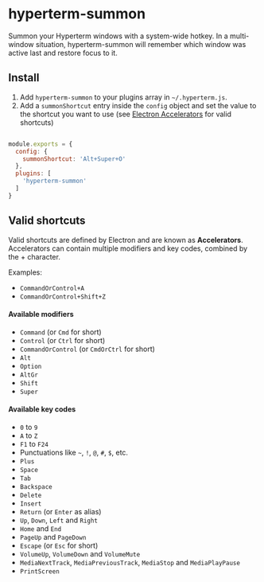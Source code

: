 # hyperterm-summon

Summon your Hyperterm windows with a system-wide hotkey. In a multi-window situation, hyperterm-summon will remember which window was active last and restore focus to it.

## Install

1. Add `hyperterm-summon` to your plugins array in `~/.hyperterm.js`.
2. Add a `summonShortcut` entry inside the `config` object and set the value to the shortcut you want to use (see [Electron Accelerators](https://github.com/electron/electron/blob/master/docs/api/accelerator.md) for valid shortcuts)

```js

module.exports = {
  config: {
    summonShortcut: 'Alt+Super+O'
  },
  plugins: [
    'hyperterm-summon'
  ]
}
```

## Valid shortcuts

Valid shortcuts are defined by Electron and are known as **Accelerators**. Accelerators can contain multiple modifiers and key codes, combined by the + character.

Examples:

* `CommandOrControl+A`
* `CommandOrControl+Shift+Z`


#### Available modifiers

* `Command` (or `Cmd` for short)
* `Control` (or `Ctrl` for short)
* `CommandOrControl` (or `CmdOrCtrl` for short)
* `Alt`
* `Option`
* `AltGr`
* `Shift`
* `Super`

#### Available key codes

* `0` to `9`
* `A` to `Z`
* `F1` to `F24`
* Punctuations like `~`, `!`, `@`, `#`, `$`, etc.
* `Plus`
* `Space`
* `Tab`
* `Backspace`
* `Delete`
* `Insert`
* `Return` (or `Enter` as alias)
* `Up`, `Down`, `Left` and `Right`
* `Home` and `End`
* `PageUp` and `PageDown`
* `Escape` (or `Esc` for short)
* `VolumeUp`, `VolumeDown` and `VolumeMute`
* `MediaNextTrack`, `MediaPreviousTrack`, `MediaStop` and `MediaPlayPause`
* `PrintScreen`
